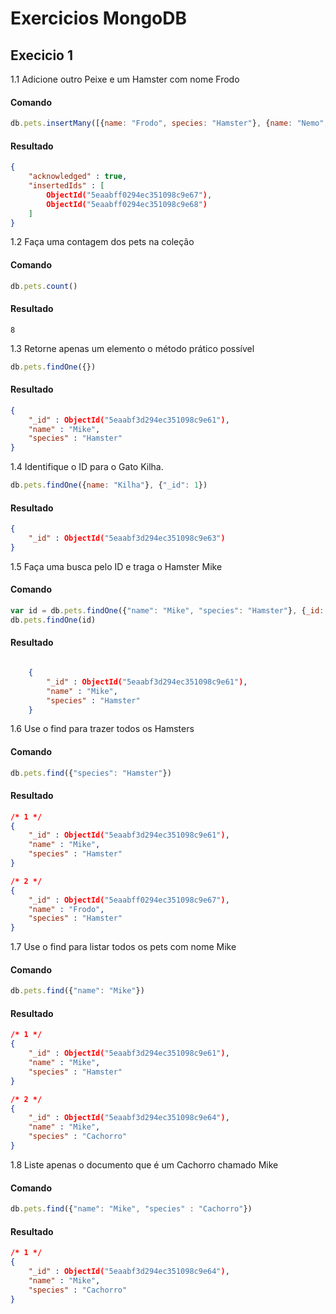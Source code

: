 # Exercicios MongoDB

 ## Execicio 1

1.1  Adicione outro Peixe e um Hamster com nome Frodo

#### Comando
~~~~ javascript
db.pets.insertMany([{name: "Frodo", species: "Hamster"}, {name: "Nemo", species: "Peixe"}])
~~~~

#### Resultado
~~~json
{
    "acknowledged" : true,
    "insertedIds" : [ 
        ObjectId("5eaabff0294ec351098c9e67"), 
        ObjectId("5eaabff0294ec351098c9e68")
    ]
}
~~~

1.2 Faça uma contagem dos pets na coleção

#### Comando
~~~~ javascript
db.pets.count()
~~~~

#### Resultado
```
8
```

1.3 Retorne apenas um elemento o método prático possível
~~~~ javascript
db.pets.findOne({})
~~~~

#### Resultado
~~~json
{
    "_id" : ObjectId("5eaabf3d294ec351098c9e61"),
    "name" : "Mike",
    "species" : "Hamster"
}
~~~

1.4 Identifique o ID para o Gato Kilha.
~~~~ javascript
db.pets.findOne({name: "Kilha"}, {"_id": 1})
~~~~

#### Resultado
~~~json
{
    "_id" : ObjectId("5eaabf3d294ec351098c9e63")
}
~~~

1.5 Faça uma busca pelo ID e traga o Hamster Mike
#### Comando
~~~~ javascript
var id = db.pets.findOne({"name": "Mike", "species": "Hamster"}, {_id: 1})
db.pets.findOne(id)
~~~~

#### Resultado
~~~json

    {
		"_id" : ObjectId("5eaabf3d294ec351098c9e61"),
		"name" : "Mike",
		"species" : "Hamster"
	}

~~~

1.6 Use o find para trazer todos os Hamsters
#### Comando
~~~~ javascript
db.pets.find({"species": "Hamster"})

~~~~

#### Resultado
~~~json
/* 1 */
{
    "_id" : ObjectId("5eaabf3d294ec351098c9e61"),
    "name" : "Mike",
    "species" : "Hamster"
}

/* 2 */
{
    "_id" : ObjectId("5eaabff0294ec351098c9e67"),
    "name" : "Frodo",
    "species" : "Hamster"
}
~~~

1.7 Use o find para listar todos os pets com nome Mike
#### Comando
~~~~ javascript
db.pets.find({"name": "Mike"})
~~~~

#### Resultado
~~~json
/* 1 */
{
    "_id" : ObjectId("5eaabf3d294ec351098c9e61"),
    "name" : "Mike",
    "species" : "Hamster"
}

/* 2 */
{
    "_id" : ObjectId("5eaabf3d294ec351098c9e64"),
    "name" : "Mike",
    "species" : "Cachorro"
}
~~~

1.8 Liste apenas o documento que é um Cachorro chamado Mike
#### Comando
~~~~ javascript
db.pets.find({"name": "Mike", "species" : "Cachorro"})
~~~~

#### Resultado
~~~json
/* 1 */
{
    "_id" : ObjectId("5eaabf3d294ec351098c9e64"),
    "name" : "Mike",
    "species" : "Cachorro"
}
~~~
